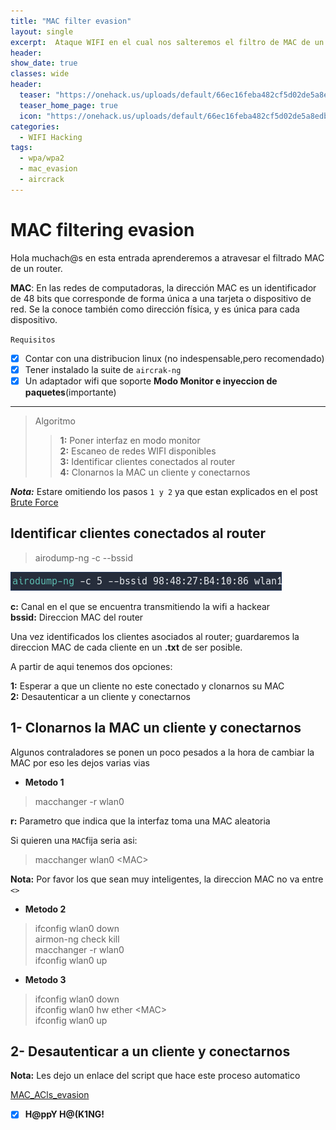 ```yaml
---
title: "MAC filter evasion"
layout: single
excerpt:  Ataque WIFI en el cual nos salteremos el filtro de MAC de un router sobre una protocolo WPA/WPA2; ademas compartire un script muy interesante de un amigo asi que lean hasta el final...
header:
show_date: true
classes: wide
header:
  teaser: "https://onehack.us/uploads/default/66ec16feba482cf5d02de5a8edb7a85412007490"
  teaser_home_page: true
  icon: "https://onehack.us/uploads/default/66ec16feba482cf5d02de5a8edb7a85412007490"
categories:
  - WIFI Hacking
tags:
  - wpa/wpa2
  - mac_evasion
  - aircrack
---
```

# MAC filtering evasion

Hola muchach@s  en esta entrada aprenderemos a  atravesar el filtrado MAC de un router.

**MAC**: En las redes de computadoras, la dirección MAC es un identificador de 48 bits que corresponde de forma única a una tarjeta o dispositivo  de red. Se la conoce también como dirección física, y es única para cada dispositivo.

`Requisitos` 

- [x] Contar con una distribucion linux (no indespensable,pero recomendado)  
- [x] Tener instalado la suite de `aircrak-ng ` 
- [x] Un adaptador wifi que soporte **Modo Monitor e inyeccion de paquetes**(importante)

***

> Algoritmo
>
> >**1:** Poner interfaz en modo monitor  
> >**2:** Escaneo de redes WIFI disponibles   
> >**3:** Identificar clientes conectados al router   
> >**4:** Clonarnos la MAC un cliente y conectarnos         

***Nota:*** Estare omitiendo los  pasos `1 y 2`  ya que estan explicados en el post  [Brute Force](https://sharker3312.github.io/posts/BF/)

## Identificar clientes conectados al router

> airodump-ng  -c <Channel> --bssid <bssid> <interfaz> 

![](/assets/images/MAC/mac.png)  

**c:** Canal en el que se encuentra transmitiendo la wifi a hackear      
**bssid:** Direccion MAC del router      

Una vez identificados los clientes asociados al router; guardaremos la direccion MAC de cada cliente en un **.txt** de ser posible.  

A partir de aqui tenemos dos opciones:  

**1:** Esperar a que un cliente no este conectado y clonarnos su MAC    
**2:** Desautenticar a un cliente y conectarnos  

## 1- Clonarnos la MAC un cliente y conectarnos 

Algunos contraladores se ponen un poco pesados a la hora de cambiar la MAC por eso les dejos varias vias

- **Metodo 1**

> macchanger -r wlan0

**r:**  Parametro que indica que la interfaz toma una MAC aleatoria

Si quieren una `MAC`fija seria asi:

> macchanger wlan0 \<MAC>

**Nota:** Por favor los que sean muy inteligentes, la direccion MAC no va entre `<>`

- **Metodo 2**

> ifconfig wlan0 down  
> airmon-ng check kill  
> macchanger -r wlan0  
>ifconfig wlan0 up  

* **Metodo 3**

>ifconfig wlan0 down  
>ifconfig wlan0 hw ether \<MAC>  
>ifconfig wlan0 up  

## 2- Desautenticar a un cliente y conectarnos

**Nota:** Les dejo un enlace del script que hace este proceso automatico

[MAC_ACls_evasion](https://github.com/Fsociety-Cu/MAC_ACLs_evasion)

- [x] **H@ppY H@(K1NG!**
